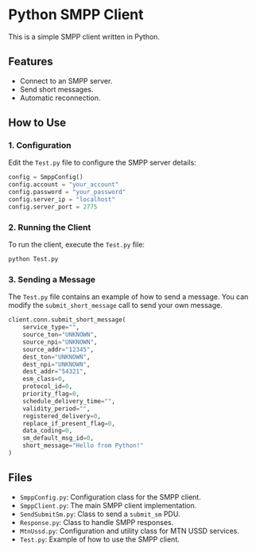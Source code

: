 
# Python SMPP Client

This is a simple SMPP client written in Python.

## Features

- Connect to an SMPP server.
- Send short messages.
- Automatic reconnection.

## How to Use

### 1. Configuration

Edit the `Test.py` file to configure the SMPP server details:

```python
config = SmppConfig()
config.account = "your_account"
config.password = "your_password"
config.server_ip = "localhost"
config.server_port = 2775
```

### 2. Running the Client

To run the client, execute the `Test.py` file:

```bash
python Test.py
```

### 3. Sending a Message

The `Test.py` file contains an example of how to send a message. You can modify the `submit_short_message` call to send your own message.

```python
client.conn.submit_short_message(
    service_type="",
    source_ton="UNKNOWN",
    source_npi="UNKNOWN",
    source_addr="12345",
    dest_ton="UNKNOWN",
    dest_npi="UNKNOWN",
    dest_addr="54321",
    esm_class=0,
    protocol_id=0,
    priority_flag=0,
    schedule_delivery_time="",
    validity_period="",
    registered_delivery=0,
    replace_if_present_flag=0,
    data_coding=0,
    sm_default_msg_id=0,
    short_message="Hello from Python!"
)
```

## Files

- `SmppConfig.py`: Configuration class for the SMPP client.
- `SmppClient.py`: The main SMPP client implementation.
- `SendSubmitSm.py`: Class to send a `submit_sm` PDU.
- `Response.py`: Class to handle SMPP responses.
- `MtnUssd.py`: Configuration and utility class for MTN USSD services.
- `Test.py`: Example of how to use the SMPP client.

